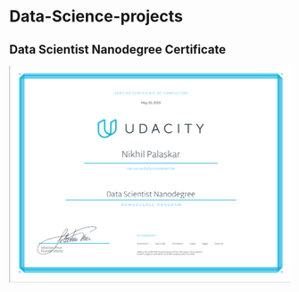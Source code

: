 # Data-Science-projects

## Data Scientist Nanodegree Certificate

![DataScience](DataScientistCertificate.png)

